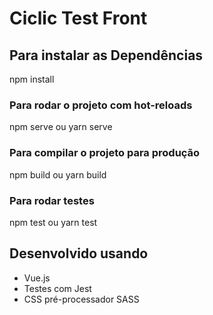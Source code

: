 # Ciclic Test Front

## Para instalar as Dependências
npm install

### Para rodar o projeto com hot-reloads
npm serve
ou
yarn serve

### Para compilar o projeto para produção
npm build 
ou
yarn build

### Para rodar testes
npm test
ou
yarn test

## Desenvolvido usando
- Vue.js
- Testes com Jest
- CSS pré-processador SASS
